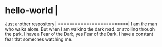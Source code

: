 # hello-world            |
Just another respository |
=========================|
I am the man who walks alone. But when I am walking the dark road, or strolling through the park. 
I have a Fear of the Dark, yes Fear of the Dark. 
I have a constant fear that someones watching me.
